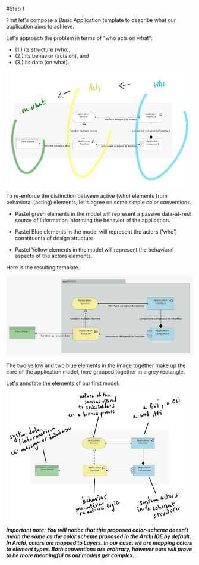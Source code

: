#Step 1

First let's compose a Basic Application template to describe what our application aims to achieve. 

Let's approach the problem in terms of "who acts on what": 
- (1.) its structure (who), 
- (2.) its behavior (acts on), and
- (3.) its data (on what).


![Figure 1a](img/00.png)


To re-enforce the distinction between active (who) elements from behavioral (acting) elements, let's agree on some simple color conventions.

- Pastel green elements in the model will represent a passive data-at-rest source of information informing the behavior of the application.

- Pastel Blue elements in the model will represent the actors ('who') constituents of design structure.

- Pastel Yellow elements in the model will represent the behavioral aspects of the actors elements.

Here is the resulting template.

![Figure 1b](img/01.png)


The two yellow and two blue elements in the image together make up the core of the application model, here grouped together in a grey rectangle.

Let's annotate the elements of our first model.

![Figure 1c](img/02.png)


***Important note: You will notice that this proposed color-scheme doesn't mean the same as the color scheme proposed in the Archi IDE by default. In Archi, colors are mapped to Layers. In our case. we are mapping colors to element types. Both conventions are arbitrary, however ours will prove to be more meaningful as our models get complex.***

